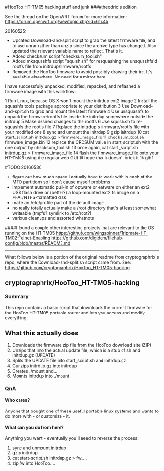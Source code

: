 #HooToo HT-TM05 hacking stuff and junk
####theodric's edition

See the thread on the OpenWRT forum for more information: https://forum.openwrt.org/viewtopic.php?id=61445

20160525:
* Updated Download-and-split script to grab the latest firmware file, and to use unrar rather than unzip since the archive type has changed. Also updated the relevant variable name to reflect. That's it.
* Added checksum script "checksum_tool.sh"
* Added mksquashfs script "squish.sh" for resquashing the unsquashfs'd rootfs file from initrdup/firmware/rootfs
* Removed the HooToo firmware to avoid possibly drawing their ire. It's available elsewhere. No need for a mirror here.

I have successfully unpacked, modified, repacked, and reflashed a firmware image with this workflow:

1 Run Linux, because OS X won't mount the initrdup ext2 image
2 Install the squashfs tools package appropriate to your distribution
3 Use Download-and-split.sh to grab and mount the latest firmware
4 Use unsquashfs to unpack the firmware/rootfs file inside the initrdup somewhere outside the initrdup
5 Make desired changes to the rootfs
6 Use squish.sh to re-squashfs the rootfs file
7 Replace the initrdup's firmware/rootfs file with your modified one
8 sync and umount the initrdup
9 gzip initrdup
10 cat start_script.sh initrdup.gz > firmware_image_file
11 checksum_tool.sh firmware_image.bin
12 replace the CRCSUM value in start_script.sh with the one output by checksum_tool.sh
13 once again, cat start_script.sh initrdup.gz > firmware_image_file
14 flash the firmware_image_file onto your HT-TM05 using the regular web GUI
15 hope that it doesn't brick it
16 glhf

#TODO 20160530
* figure out how much space I actually have to work with in each of the MTD partitions so I don't cause myself problems
* implement automatic pull-in of optware or entware on either an ext2 USB flash drive or (better?) a loop-mounted ext2 fs image on a *FAT/NTFS-formatted disk
* make an /etc/profile part of the default image
* no really totally actually make a /root directory that's at least somewhat writeable (tmpfs? symlink to /etc/root?)
* various cleanups and assorted whatnots

####I found a couple other interesting projects that are relevant to the OS running on the HT-TM05
https://github.com/wingspinner/Tripmate-HT-TM02-Telnet-Enabling
https://github.com/digidem/filehub-config/blob/master/README.md

------------------------------------------------------------------------------------------------------------------------------------
What follows below is a portion of the original readme from cryptographrix's repo, where the Download-and-split.sh script came from.
See: https://github.com/cryptographrix/HooToo_HT-TM05-hacking

## cryptographrix/HooToo_HT-TM05-hacking

### Summary

This repo contains a basic script that downloads the current firmware for the HooToo HT-TM05 portable router and lets you access and modify everything.

## What this actually does

1. Downloads the firmware zip file from the HooToo download site (ZIP)
2. Unzips that into the actual update file, which is a stub of sh and initrdup.gz (UPDATE)
3. Splits the UPDATE file into start_script.sh and initrdup.gz
4. Gunzips initrdup.gz into initrdup
5. Creates ./mount and...
6. Mounts initrdup into ./mount

### QnA

#### Who cares?

Anyone that bought one of these useful portable linux systems and wants to do more with - or customize - it.

#### What can you do from here?

Anything you want - eventually you'll need to reverse the process:

1. sync and unmount initrdup
2. gzip initrdup
3. cat start-script.sh initrdup.gz > fw_...
4. zip fw into HooToo....
